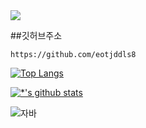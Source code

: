 <img src="https://capsule-render.vercel.app/api?type=waving&color=auto&height=200&section=header&text=Lee's%Github!&fontSize=90" />



##깃허브주소
```
https://github.com/eotjddls8
```

[![Top Langs](https://github-readme-stats.vercel.app/api/top-langs/?username=eotjddls8)](https://github.com/eotjddls8/github-readme-stats)

[![*'s github stats](https://github-readme-stats.vercel.app/api?username=eotjddls8)](https://github.com/eotjddls8)


![자바](https://img.shields.io/badge/-자바-007396?style=flat&logo=Java&logoColor=ffffff)




